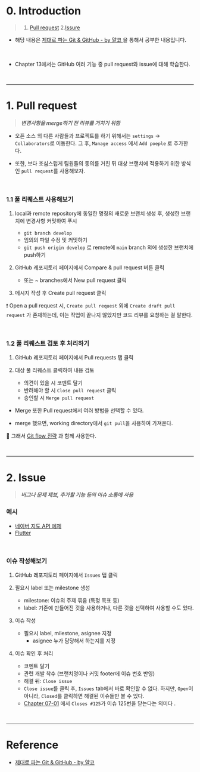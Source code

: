 # 0. Introduction

> 1. [Pull request](#1-pull-request)
> 2.[Issure](#2-issue)

- 해당 내용은 [제대로 파는 Git & GitHub - by 얄코 ](https://www.inflearn.com/course/%EC%A0%9C%EB%8C%80%EB%A1%9C-%ED%8C%8C%EB%8A%94-%EA%B9%83/dashboard)을 통해서 공부한 내용입니다.

<br>

- Chapter 13에서는 GitHub 여러 기능 중 pull request와 issue에 대해 학습한다. 

<br>

---

# 1. Pull request

> **_변경사항을 merge하기 전 리뷰를 거치기 위함_**  

- 오픈 소스 외 다른 사람들과 프로젝트를 하기 위해서는 `settings` -> `Collaborators`로 이동한다. 그 후, `Manage access` 에서 `Add poeple` 로 추가한다. 

- 또한, 보다 조심스럽게 팀원들의 동의를 거친 뒤 대상 브랜치에 적용하기 위한 방식인 `pull request`를 사용해보자.  

<br>

### 1.1 풀 리퀘스트 사용해보기

1. local과 remote repository에 동일한 명칭의 새로운 브랜치 생성 후, 생성한 브랜치에 변경사항 커밋하여 푸시
    - `git branch develop`  
    - 임의의 파일 수정 및 커밋하기  
    - `git push origin develop` 로 remote에 `main` branch 외에 생성한 브랜치에 push하기  


2. GitHub 레포지토리 페이지에서 Compare & pull request 버튼 클릭
    - 또는 ~ branches에서 New pull request 클릭

3. 메시지 작성 후 Create pull request 클릭


❗ Open a pull request 시, `Create pull request` 외에 `Create draft pull request` 가 존재하는데, 이는 작업이 끝나지 않았지만 코드 리뷰를 요청하는 걸 말한다. 

<br>

### 1.2 풀 리퀘스트 검토 후 처리하기

1. GitHub 레포지토리 페이지에서 Pull requests 탭 클릭

2. 대상 풀 리퀘스트 클릭하여 내용 검토

    - 의견이 있을 시 코멘트 달기
    - 반려해야 할 시 `Close pull request` 클릭
    - 승인할 시 `Merge pull request`

- Merge 또한 Pull request에서 여러 방법을 선택할 수 있다.   


- merge 했으면, working directory에서 `git pull`을 사용하여 가져온다. 

🔅 그래서 [Git flow 전략](https://github.com/JeHa00/TIL/blob/main/Git/Lecture/Chapter10-05.md) 과 함께 사용한다.  

<br>

---

# 2. Issue

> **_버그나 문제 제보, 추가할 기능 등의 이슈 소통에 사용_**  

### 예시

- [네이버 지도 API 예제](https://github.com/navermaps/maps.js)
- [Flutter](https://github.com/flutter/flutter)

<br>

### 이슈 작성해보기

1. GitHub 레포지토리 페이지에서 `Issues` 탭 클릭


2. 필요시 label 또는 milestone 생성

    - milestone: 이슈의 주제 묶음 (특정 목표 등)
    - label: 기존에 만들어진 것을 사용하거나, 다른 것을 선택하여 사용할 수도 있다. 

3. 이슈 작성

    - 필요시 label, milestone, asignee 지정
        - asignee 누가 담당해서 하는지를 지정

4. 이슈 확인 후 처리

    - 코멘트 달기
    - 관련 개발 착수 (브랜치명이나 커밋 footer에 이슈 번호 반영)
    - 해결 뒤: `Close issue`
    - `Close issue`를 클릭 후, `Issues` tab에서 바로 확인할 수 없다. 하지만, `Open`이 아니라, `Closed`를 클릭하면 해결된 이슈들만 볼 수 있다.  
    - [Chapter 07-01](https://github.com/JeHa00/TIL/blob/main/Git/Lecture/Chapter07-01.md) 에서 `Closes #125`가 이슈 125번을 닫는다는 의미다 .

<br>

---

# Reference

- [제대로 파는 Git & GitHub - by 얄코](https://www.inflearn.com/course/%EC%A0%9C%EB%8C%80%EB%A1%9C-%ED%8C%8C%EB%8A%94-%EA%B9%83/dashboard)

